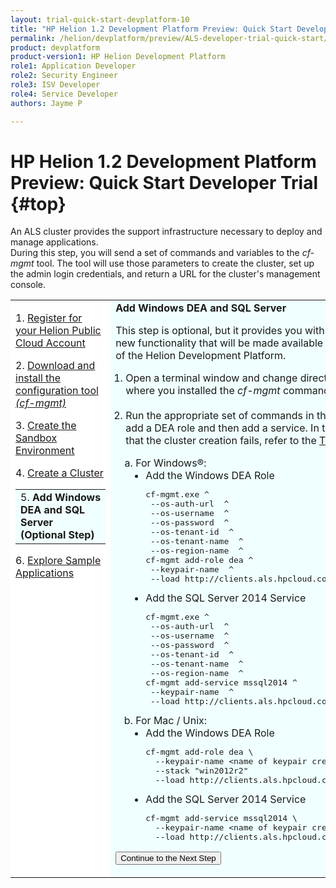 ```yaml
---
layout: trial-quick-start-devplatform-10
title: "HP Helion 1.2 Development Platform Preview: Quick Start Developer Trial Step 5"
permalink: /helion/devplatform/preview/ALS-developer-trial-quick-start/5
product: devplatform
product-version1: HP Helion Development Platform
role1: Application Developer
role2: Security Engineer
role3: ISV Developer 
role4: Service Developer
authors: Jayme P

---
```

<!--UNDER REVISION-->

<script>
function PageRefresh {
onLoad="window.refresh"
}
PageRefresh();
</script>

# HP Helion 1.2 Development Platform Preview: Quick Start Developer Trial {#top}

An ALS cluster provides the support infrastructure necessary to deploy and manage applications. <br />During this step, you will send a set of commands and variables to the <i>cf-mgmt</i> tool. The tool will use those parameters to create the cluster, set up the admin login credentials, and return a URL for the cluster's management console. 

<table style="background-color: #FFF; vertical-align:top;">
<tr style="padding: 0;">
<td style="vertical-align:top;">
<p>
1. <a href="http://15.184.32.138/helion/devplatform/preview/ALS-developer-trial-quick-start/">Register for your Helion Public Cloud Account</a>
</p><p>
2. <a href="http://15.184.32.138/helion/devplatform/preview/ALS-developer-trial-quick-start/2">Download and install the configuration tool <i>(cf-mgmt)</i></a>
</p><p>
3. <a href="http://15.184.32.138/helion/devplatform/preview/ALS-developer-trial-quick-start/3">Create the Sandbox Environment</a>
</p>
<p>
4. <a href="http://15.184.32.138/helion/devplatform/preview/ALS-developer-trial-quick-start/4">Create a Cluster</a>
</p>

  <table border="0" style="background-color: #FFF;">
   <tr>
   <td style="background-color: #F0FFFF;">
    5.&nbsp;<b>Add&nbsp;Windows DEA and SQL Server (Optional Step)</b>
   </td>
   </tr>
   </table>
<p>
6. <a href="http://15.184.32.138/helion/devplatform/preview/ALS-developer-trial-quick-start/6">Explore Sample Applications</a>
</p>
</td>

<td style="background-color: #F0FFFF; vertical-align: top;"><b>Add Windows DEA and SQL Server</b>
<p>This step is optional, but it provides you with early access to the<br /> new functionality that will be made available in the next version<br /> of the Helion Development Platform.
<ol style="padding-left: 1em;">
<li>Open a terminal window and change directory to the location<br /> where you installed the <i>cf-mgmt</i> command-line tool.
</li><br />
<li>Run the appropriate set of commands in the <i>cf-mgmt</i> tool to<br /> add a DEA role and then add a service. In the unlikely event<br /> that the cluster creation fails, refer to the <a href="http://15.184.32.138/helion/devplatform/preview/ALS-developer-trial-quick-start/troubleshooting">Troubleshooting tips</a>.<p>
<ol style="list-style-type: lower-alpha; padding-left: 1em;">
<li>For Windows&#174;:
<ul style="list-style-type: disc; padding-left: 1em;">
<li>Add the Windows DEA Role
<pre>
cf-mgmt.exe ^
 --os-auth-url <OS_AUTH_URL from openstackrc> ^
 --os-username <OS_USERNAME from openstackrc> ^
 --os-password <OpenStack password> ^
 --os-tenant-id <OS_TENANT_ID from openstackrc> ^
 --os-tenant-name <OS_TENANT_NAME from openstackrc> ^
 --os-region-name <OS_REGION_NAME from openstackrc> ^
cf-mgmt add-role dea ^
 --keypair-name <name of keypair created earlier> ^
 --load http://clients.als.hpcloud.com/1.2/config/trial-windea.yml
</pre>
<li>Add the SQL Server 2014 Service
<pre>
cf-mgmt.exe ^
 --os-auth-url <OS_AUTH_URL from openstackrc> ^
 --os-username <OS_USERNAME from openstackrc> ^
 --os-password <OpenStack password> ^
 --os-tenant-id <OS_TENANT_ID from openstackrc> ^
 --os-tenant-name <OS_TENANT_NAME from openstackrc> ^
 --os-region-name <OS_REGION_NAME from openstackrc> ^
cf-mgmt add-service mssql2014 ^
 --keypair-name <name of keypair created earlier> ^
 --load http://clients.als.hpcloud.com/1.2/config/trial-mssql2014.yml
</pre>
</ul><li>For Mac / Unix:
<ul style="list-style-type: disc; padding-left: 1em;">
<li>Add the Windows DEA Role
<pre>
cf-mgmt add-role dea \
  --keypair-name &lt;name of keypair created earlier&gt; \
  --stack "win2012r2"
  --load http://clients.als.hpcloud.com/1.2/config/trial-windea.yml
</pre></li>
<li>Add the SQL Server 2014 Service
<pre>cf-mgmt add-service mssql2014 \
  --keypair-name &lt;name of keypair created earlier&gt; \
  --load http://clients.als.hpcloud.com/1.2/config/trial-mssql2014.yml
</pre></li>
</ol>
</ol>

<p><form action="http://15.184.32.138/helion/devplatform/1.1/ALS-developer-trial-quick-start/6" method="get">
    <input type="submit" value="Continue to the Next Step" 
         name="Submit" id="frm1_submit" />
</form></p>
</td>
</tr>
</table>

